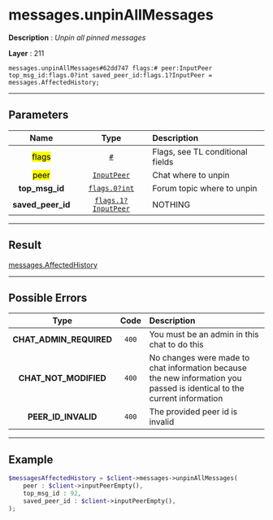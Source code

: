 # messages.unpinAllMessages

**Description** : *Unpin all pinned messages*

**Layer** : 211

```tl
messages.unpinAllMessages#62dd747 flags:# peer:InputPeer top_msg_id:flags.0?int saved_peer_id:flags.1?InputPeer = messages.AffectedHistory;
```

---

## Parameters

| Name | Type | Description |
| :---: | :---: | :--- |
| <mark>flags</mark> | [`#`](type/#) | Flags, see TL conditional fields |
| <mark>peer</mark> | [`InputPeer`](type/InputPeer) | Chat where to unpin |
| **top_msg_id** | [`flags.0?int`](type/int) | Forum topic where to unpin |
| **saved_peer_id** | [`flags.1?InputPeer`](type/InputPeer) | NOTHING |

---

## Result

[messages.AffectedHistory](type/messages.AffectedHistory)

---

## Possible Errors

| Type | Code | Description |
| :---: | :---: | :--- |
| **CHAT_ADMIN_REQUIRED** | `400` | You must be an admin in this chat to do this |
| **CHAT_NOT_MODIFIED** | `400` | No changes were made to chat information because the new information you passed is identical to the current information |
| **PEER_ID_INVALID** | `400` | The provided peer id is invalid |

---

## Example

```php
$messagesAffectedHistory = $client->messages->unpinAllMessages(
	peer : $client->inputPeerEmpty(),
	top_msg_id : 92,
	saved_peer_id : $client->inputPeerEmpty(),
);
```
